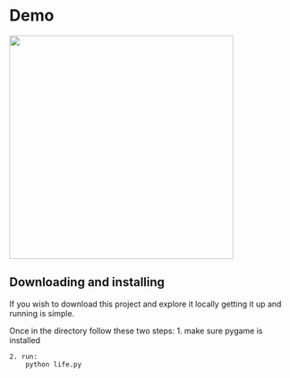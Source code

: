 # Demo

<img src="/src/conway.gif.gif?raw=true" width="400px">

## Downloading and installing

If you wish to download this project and explore it locally getting it up and running is simple.

Once in the directory follow these two steps:
    1. make sure pygame is installed 
        
    2. run:
        python life.py